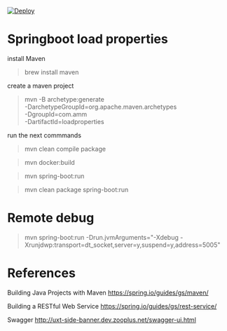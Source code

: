 [![Deploy](https://stash.zooplus.de/projects/CONT/avatar.png?s=96)](https://stash.zooplus.de/projects/CONT/repos/uxt-side-banner/browse)

# Springboot load properties

install Maven

> brew install maven

create a maven project

> mvn -B archetype:generate \
  -DarchetypeGroupId=org.apache.maven.archetypes \
  -DgroupId=com.amm \
  -DartifactId=loadproperties

run the next commmands

> mvn clean compile package

> mvn docker:build

> mvn spring-boot:run

> mvn clean package spring-boot:run

# Remote debug

> mvn spring-boot:run -Drun.jvmArguments="-Xdebug -Xrunjdwp:transport=dt_socket,server=y,suspend=y,address=5005"

# References

Building Java Projects with Maven
https://spring.io/guides/gs/maven/

Building a RESTful Web Service
https://spring.io/guides/gs/rest-service/

Swagger
http://uxt-side-banner.dev.zooplus.net/swagger-ui.html

